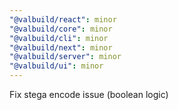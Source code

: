 ```yaml
---
"@valbuild/react": minor
"@valbuild/core": minor
"@valbuild/cli": minor
"@valbuild/next": minor
"@valbuild/server": minor
"@valbuild/ui": minor
---
```


Fix stega encode issue (boolean logic)
